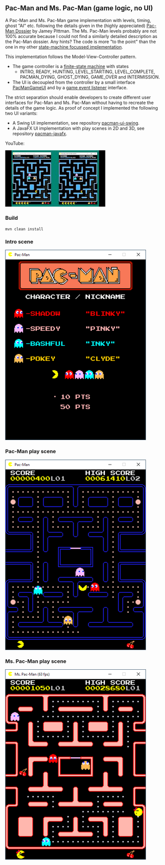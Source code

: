 ## Pac-Man and Ms. Pac-Man (game logic,  no UI)

A Pac-Man and Ms. Pac-Man game implementation with levels, timing, ghost "AI" etc. following the details given in the (highly appreciated) [Pac-Man Dossier](https://pacman.holenet.info) by Jamey Pittman. The Ms. Pac-Man levels probably are not 100% accurate because I could not find a similarly detailed description as the Pac-Man dossier. Any hints? The code is more "to the point" than the one in my other [state-machine focussed implementation](https://github.com/armin-reichert/pacman).

This implementation follows the Model-View-Controller pattern.
- The game controller is a [finite-state machine](pacman-core/src/main/java/de/amr/games/pacman/lib/FiniteStateMachine.java) with states
  -  INTRO, READY, HUNTING, LEVEL_STARTING, LEVEL_COMPLETE, PACMAN_DYING, GHOST_DYING, GAME_OVER and INTERMISSION. 
- The UI is decoupled from the controller by a small interface [PacManGameUI](pacman-core/src/main/java/de/amr/games/pacman/ui/PacManGameUI.java) and by a [game event listener](pacman-core/src/main/java/de/amr/games/pacman/controller/event/PacManGameEventListener.java) interface.

The strict separation should enable developers to create different user interfaces for Pac-Man and Ms. Pac-Man without having to recreate the details of the game logic. As proof of concept I implemented the following two UI variants: 
- A Swing UI implementation, see repository [pacman-ui-swing](https://github.com/armin-reichert/pacman-ui-swing).
- A JavaFX UI implementation with play scenes in 2D and 3D, see repository [pacman-javafx](https://github.com/armin-reichert/pacman-javafx).

YouTube:

[![YouTube video](pacman-core/doc/thumbnail.jpg)](https://www.youtube.com/watch?v=t529vDUtCT0&t=125s)


### Build
`mvn clean install`

### Intro scene
<img src="pacman-core/doc/intro.png">

### Pac-Man play scene
<img src="pacman-core/doc/playing.png">

### Ms. Pac-Man play scene
<img src="pacman-core/doc/mspacman_playing.png">
